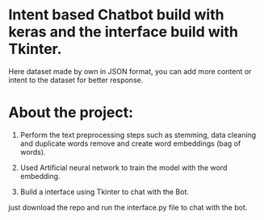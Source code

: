 # Intent based Chatbot build with keras and the interface build with Tkinter. 

 Here dataset made by own in JSON format, you can add more content or intent to the dataset for better response.
 
 # About the project:
 
 1. Perform the text preprocessing steps such as stemming, data cleaning and duplicate words remove and create word embeddings (bag of words).
 
 2. Used Artificial neural network to train the model with the word embedding.
 
 3. Build a interface using Tkinter to chat with the Bot.
 
 
 just download the repo and run the interface.py file to chat with the bot.

